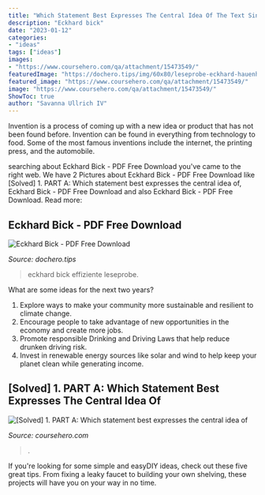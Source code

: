 ```yaml
---
title: "Which Statement Best Expresses The Central Idea Of The Text Sinners In The Hands Of An Angry God : [solved] 1. Part A: Which Statement Best Expresses The Central Idea Of"
description: "Eckhard bick"
date: "2023-01-12"
categories:
- "ideas"
tags: ["ideas"]
images:
- "https://www.coursehero.com/qa/attachment/15473549/"
featuredImage: "https://dochero.tips/img/60x80/leseprobe-eckhard-hauenherm-effiziente-kommunikati_5d6a2915097c475e7c8b461b.jpg"
featured_image: "https://www.coursehero.com/qa/attachment/15473549/"
image: "https://www.coursehero.com/qa/attachment/15473549/"
ShowToc: true
author: "Savanna Ullrich IV"
---
```



Invention is a process of coming up with a new idea or product that has not been found before. Invention can be found in everything from technology to food. Some of the most famous inventions include the internet, the printing press, and the automobile.

	

		
searching about Eckhard Bick - PDF Free Download you've came to the right web. We have 2 Pictures about Eckhard Bick - PDF Free Download like [Solved] 1. PART A: Which statement best expresses the central idea of, Eckhard Bick - PDF Free Download and also Eckhard Bick - PDF Free Download. Read more:
		
    
## Eckhard Bick - PDF Free Download

<img loading=lazy src="https://dochero.tips/img/60x80/leseprobe-eckhard-hauenherm-effiziente-kommunikati_5d6a2915097c475e7c8b461b.jpg" onerror="this.onerror=null;this.src='https://tse3.mm.bing.net/th?id=OIP.UCw7YjH2JrGVCuYipsEzRAAAAA&amp;pid=15.1';" alt="Eckhard Bick - PDF Free Download">

_Source: dochero.tips_

>eckhard bick effiziente leseprobe. 

	

What are some ideas for the next two years?
1. Explore ways to make your community more sustainable and resilient to climate change.
2. Encourage people to take advantage of new opportunities in the economy and create more jobs.
3. Promote responsible Drinking and Driving Laws that help reduce drunken driving risk.
4. Invest in renewable energy sources like solar and wind to help keep your planet clean while generating income.

    
## [Solved] 1. PART A: Which Statement Best Expresses The Central Idea Of

<img loading=lazy src="https://www.coursehero.com/qa/attachment/15473549/" onerror="this.onerror=null;this.src='https://tse2.mm.bing.net/th?id=OIP.yBgzooIgh5GEHWWoh9BWGwHaB-&amp;pid=15.1';" alt="[Solved] 1. PART A: Which statement best expresses the central idea of">

_Source: coursehero.com_

>. 

	

If you're looking for some simple and easyDIY ideas, check out these five great tips. From fixing a leaky faucet to building your own shelving, these projects will have you on your way in no time.

